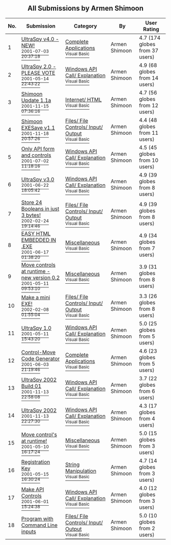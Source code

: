 ﻿<div align="center">

## All Submissions by Armen Shimoon

</div>

No.  | Submission | Category | By   | User Rating
---- | ---------- | -------- | ---- | -----------
1 | [UltraSpy v4\.0 \- NEW\!<br /><sup>2001-07-03 20:37:18</sup>](https://github.com/Planet-Source-Code/armen-shimoon-ultraspy-v4-0-new__1-24707) | [Complete Applications<br /><sup>Visual Basic</sup>](../ByCategory/complete-applications__1-27.md) | Armen Shimoon | 4.7 (174 globes from 37 users)
2 | [UltraSpy 2\.0 \- PLEASE VOTE<br /><sup>2001-05-14 22:43:22</sup>](https://github.com/Planet-Source-Code/armen-shimoon-ultraspy-2-0-please-vote__1-23201) | [Windows API Call/ Explanation<br /><sup>Visual Basic</sup>](../ByCategory/windows-api-call-explanation__1-39.md) | Armen Shimoon | 4.9 (68 globes from 14 users)
3 | [Shimoon Update 1\.1a<br /><sup>2001-11-15 07:36:16</sup>](https://github.com/Planet-Source-Code/armen-shimoon-shimoon-update-1-1a__1-28923) | [Internet/ HTML<br /><sup>Visual Basic</sup>](../ByCategory/internet-html__1-34.md) | Armen Shimoon | 4.7 (56 globes from 12 users)
4 | [Shimoon EXESave v1\.1<br /><sup>2001-11-18 20:57:26</sup>](https://github.com/Planet-Source-Code/armen-shimoon-shimoon-exesave-v1-1__1-29001) | [Files/ File Controls/ Input/ Output<br /><sup>Visual Basic</sup>](../ByCategory/files-file-controls-input-output__1-3.md) | Armen Shimoon | 4.4 (48 globes from 11 users)
5 | [Only API form and controls<br /><sup>2001-07-02 11:18:16</sup>](https://github.com/Planet-Source-Code/armen-shimoon-only-api-form-and-controls__1-24640) | [Windows API Call/ Explanation<br /><sup>Visual Basic</sup>](../ByCategory/windows-api-call-explanation__1-39.md) | Armen Shimoon | 4.5 (45 globes from 10 users)
6 | [UltraSpy v3\.0<br /><sup>2001-06-22 18:05:42</sup>](https://github.com/Planet-Source-Code/armen-shimoon-ultraspy-v3-0__1-24340) | [Windows API Call/ Explanation<br /><sup>Visual Basic</sup>](../ByCategory/windows-api-call-explanation__1-39.md) | Armen Shimoon | 4.9 (39 globes from 8 users)
7 | [Store 24 Booleans in just 3 bytes\!<br /><sup>2002-02-24 19:14:46</sup>](https://github.com/Planet-Source-Code/armen-shimoon-store-24-booleans-in-just-3-bytes__1-32088) | [Files/ File Controls/ Input/ Output<br /><sup>Visual Basic</sup>](../ByCategory/files-file-controls-input-output__1-3.md) | Armen Shimoon | 4.9 (39 globes from 8 users)
8 | [EASY HTML EMBEDDED IN \.EXE<br /><sup>2001-06-17 01:38:20</sup>](https://github.com/Planet-Source-Code/armen-shimoon-easy-html-embedded-in-exe__1-24158) | [Miscellaneous<br /><sup>Visual Basic</sup>](../ByCategory/miscellaneous__1-1.md) | Armen Shimoon | 4.9 (34 globes from 7 users)
9 | [Move controls at runtime \- new version 0\.2<br /><sup>2001-05-11 09:53:10</sup>](https://github.com/Planet-Source-Code/armen-shimoon-move-controls-at-runtime-new-version-0-2__1-23116) | [Miscellaneous<br /><sup>Visual Basic</sup>](../ByCategory/miscellaneous__1-1.md) | Armen Shimoon | 3.9 (31 globes from 8 users)
10 | [Make a mini EXE\!<br /><sup>2002-02-08 01:55:04</sup>](https://github.com/Planet-Source-Code/armen-shimoon-make-a-mini-exe__1-31605) | [Files/ File Controls/ Input/ Output<br /><sup>Visual Basic</sup>](../ByCategory/files-file-controls-input-output__1-3.md) | Armen Shimoon | 3.3 (26 globes from 8 users)
11 | [UltraSpy 1\.0<br /><sup>2001-05-11 15:43:20</sup>](https://github.com/Planet-Source-Code/armen-shimoon-ultraspy-1-0__1-23123) | [Windows API Call/ Explanation<br /><sup>Visual Basic</sup>](../ByCategory/windows-api-call-explanation__1-39.md) | Armen Shimoon | 5.0 (25 globes from 5 users)
12 | [Control\-Move Code Generator<br /><sup>2001-06-03 21:19:46</sup>](https://github.com/Planet-Source-Code/armen-shimoon-control-move-code-generator__1-23749) | [Complete Applications<br /><sup>Visual Basic</sup>](../ByCategory/complete-applications__1-27.md) | Armen Shimoon | 4.6 (23 globes from 5 users)
13 | [UltraSpy 2002 Build 01<br /><sup>2001-11-13 22:58:08</sup>](https://github.com/Planet-Source-Code/armen-shimoon-ultraspy-2002-build-01__1-28891) | [Windows API Call/ Explanation<br /><sup>Visual Basic</sup>](../ByCategory/windows-api-call-explanation__1-39.md) | Armen Shimoon | 3.7 (22 globes from 6 users)
14 | [UltraSpy 2002<br /><sup>2001-11-13 22:27:30</sup>](https://github.com/Planet-Source-Code/armen-shimoon-ultraspy-2002__1-28887) | [Windows API Call/ Explanation<br /><sup>Visual Basic</sup>](../ByCategory/windows-api-call-explanation__1-39.md) | Armen Shimoon | 4.3 (17 globes from 4 users)
15 | [Move control's at runtime\!<br /><sup>2001-05-10 16:17:24</sup>](https://github.com/Planet-Source-Code/armen-shimoon-move-control-s-at-runtime__1-23099) | [Miscellaneous<br /><sup>Visual Basic</sup>](../ByCategory/miscellaneous__1-1.md) | Armen Shimoon | 5.0 (15 globes from 3 users)
16 | [Registration Key<br /><sup>2001-05-15 16:30:24</sup>](https://github.com/Planet-Source-Code/armen-shimoon-registration-key__1-23204) | [String Manipulation<br /><sup>Visual Basic</sup>](../ByCategory/string-manipulation__1-5.md) | Armen Shimoon | 4.7 (14 globes from 3 users)
17 | [Make API Controls<br /><sup>2001-06-01 15:24:38</sup>](https://github.com/Planet-Source-Code/armen-shimoon-make-api-controls__1-23692) | [Windows API Call/ Explanation<br /><sup>Visual Basic</sup>](../ByCategory/windows-api-call-explanation__1-39.md) | Armen Shimoon | 4.0 (12 globes from 3 users)
18 | [Program with Command Line inputs<br />](https://github.com/Planet-Source-Code/armen-shimoon-program-with-command-line-inputs__1-23210) | [Files/ File Controls/ Input/ Output<br /><sup>Visual Basic</sup>](../ByCategory/files-file-controls-input-output__1-3.md) | Armen Shimoon | 5.0 (10 globes from 2 users)
